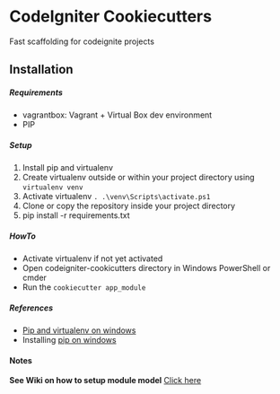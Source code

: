 # CodeIgniter Cookiecutters

Fast scaffolding for codeignite projects

## Installation

##### Requirements

- vagrantbox: Vagrant + Virtual Box dev environment
- PIP

##### Setup

1. Install pip and virtualenv
2. Create virtualenv outside or within your project directory using `virtualenv venv`
3. Activate virtualenv `. .\venv\Scripts\activate.ps1`
4. Clone or copy the repository inside your project directory
5. pip install -r requirements.txt

##### HowTo

- Activate virtualenv if not yet activated
- Open codeigniter-cookicutters directory in Windows PowerShell or cmder
- Run the `cookiecutter app_module`

##### References

- [Pip and virtualenv on windows](https://programwithus.com/learn-to-code/Pip-and-virtualenv-on-Windows/)
- Installing [pip on windows](https://www.liquidweb.com/kb/install-pip-windows/)

#### Notes

**See **Wiki** on how to setup module model** [Click here](#)
